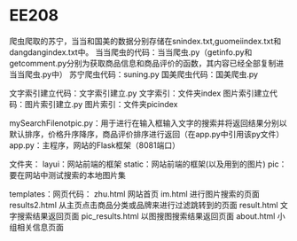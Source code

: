 # EE208
爬虫爬取的苏宁，当当和国美的数据分别存储在snindex.txt,guomeiindex.txt和dangdangindex.txt中。
当当爬虫的代码：当当爬虫.py（getinfo.py和getcomment.py分别为获取商品信息和商品评价的函数，其内容已经全部复制进当当爬虫.py中）
苏宁爬虫代码：suning.py
国美爬虫代码：国美爬虫.py

文字索引建立代码：文字索引建立.py
文字索引：文件夹index
图片索引建立代码：图片索引建立.py
图片索引：文件夹picindex

mySearchFilenotpic.py：用于进行在输入框输入文字的搜索并将返回结果分别以默认排序，价格升序降序，商品评价排序进行返回（在app.py中引用该py文件）
app.py：主程序，网站的Flask框架（8081端口）


文件夹：
layui：网站前端的框架
static：网站前端的框架(以及用到的图片)
pic：要在网站中测试搜索的本地图片集

templates：网页代码：
zhu.html 网站首页
im.html 进行图片搜索的页面
results2.html 从主页点击商品分类或品牌来进行过滤跳转到的页面
result.html 文字搜索结果返回页面
pic_results.html 以图搜图搜索结果返回页面
about.html 小组相关信息页面
